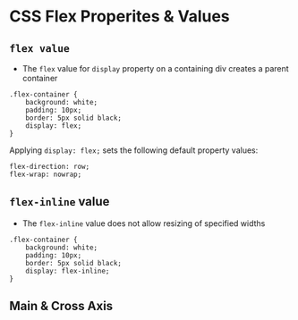 # CSS Flex Properites & Values

## ```flex value```
* The ```flex``` value for ```display``` property on a containing div creates a parent container
```
.flex-container {
    background: white;
    padding: 10px;
    border: 5px solid black;    
    display: flex;
}
```
Applying ```display: flex;``` sets the following default property values:
```
flex-direction: row;
flex-wrap: nowrap;
``` 
## ```flex-inline``` value
* The ```flex-inline``` value does not allow resizing of specified widths
```
.flex-container {
    background: white;
    padding: 10px;
    border: 5px solid black;    
    display: flex-inline;
}
```

## Main & Cross Axis

